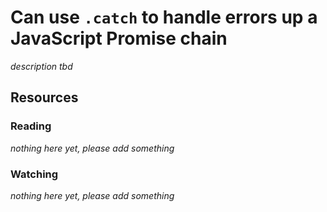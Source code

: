 # Can use `.catch` to handle errors up a JavaScript Promise chain
_description tbd_
## Resources
### Reading
_nothing here yet, please add something_
### Watching
_nothing here yet, please add something_
